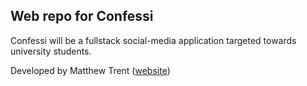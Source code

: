 ## Web repo for Confessi

Confessi will be a fullstack social-media application targeted towards university students.

Developed by Matthew Trent ([website](https://matthewtrent.me))
